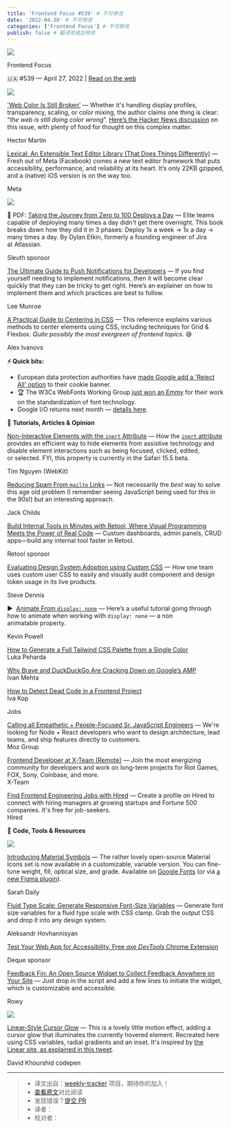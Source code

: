 ```yaml
---
title: 'Frontend Focus #539' # 不可修改
date: '2022-04-30' # 不可修改
categories: ['Frontend Focus'] # 不可修改
publish: false # 翻译完成后修改
---
```


<!--以上是预览信息，图片一张或限制百字左右，前者优先，全文请使用二级及以下标题-->
<!-- more -->

[![](https://res.cloudinary.com/cpress/image/upload/v1602675575/hhmdxfk96fnbq3effjk1.png)](https://frontendfoc.us/link/122779/web)

Frontend Focus

🇺🇦 #​539 — April 27, 2022 | [Read on the web](https://frontendfoc.us/link/122780/web)

[![](https://res.cloudinary.com/cpress/image/upload/w_1280,e_sharpen:60/v1651067122/tgho9fv9eujduymisgtg.png)](https://frontendfoc.us/link/122781/web)

['Web Color Is Still Broken'](https://frontendfoc.us/link/122781/web "webcolorisstillbroken.com") — Whether it's handling display profiles, transparency, scaling, or color mixing, the author claims one thing is clear: “_the web is still doing color wrong_”. [Here’s the Hacker News discussion](https://frontendfoc.us/link/122782/web) on this issue, with plenty of food for thought on this complex matter.

Hector Martin

[Lexical: An Extensible Text Editor Library (That Does Things Differently)](https://frontendfoc.us/link/122783/web "lexical.dev") — Fresh out of Meta (Facebook) comes a new text editor framework that puts accessibility, performance, and reliability at its heart. It’s only 22KB gzipped, and a (native) iOS version is on the way too.

Meta

[![](https://copm.s3.amazonaws.com/1b704c12.png)](https://frontendfoc.us/link/122784/web)

📑 PDF: [Taking the Journey from Zero to 100 Deploys a Day](https://frontendfoc.us/link/122784/web "www.sleuth.io") — Elite teams capable of deploying many times a day didn't get there overnight. This book breaks down how they did it in 3 phases: Deploy 1x a week → 1x a day → many times a day. By Dylan Etkin, formerly a founding engineer of Jira at Atlassian.

Sleuth sponsor

[The Ultimate Guide to Push Notifications for Developers](https://frontendfoc.us/link/122785/web "www.smashingmagazine.com") — If you find yourself needing to implement notifications, then it will become clear quickly that they can be tricky to get right. Here’s an explainer on how to implement them and which practices are best to follow.

Lee Munroe

[A Practical Guide to Centering in CSS](https://frontendfoc.us/link/122786/web "stackdiary.com") — This reference explains various methods to center elements using CSS, including techniques for Grid & Flexbox. _Quite possibly the most evergreen of frontend topics_. 😅

Alex Ivanovs

**⚡️ Quick bits:**

*   European data protection authorities have [made Google add a 'Reject All' option](https://frontendfoc.us/link/122787/web) to their cookie banner.
*   🏆 The W3Cs WebFonts Working Group [just won an Emmy](https://frontendfoc.us/link/122788/web) for their work on the standardization of font technology.
*   Google I/O returns next month — [details here](https://frontendfoc.us/link/122789/web).

📙 **Tutorials, Articles & Opinion**

[Non-Interactive Elements with the `inert` Attribute](https://frontendfoc.us/link/122790/web "webkit.org") — How the [`inert` attribute](https://frontendfoc.us/link/122791/web) provides an efficient way to hide elements from assistive technology and disable element interactions such as being focused, clicked, edited, or selected. FYI, this property is currently in the Safari 15.5 beta.

Tim Nguyen (WebKit)

[Reducing Spam From `mailto` Links](https://frontendfoc.us/link/122792/web "jackchilds.tech") — Not necessarily the _best_ way to solve this age old problem (I remember seeing JavaScript being used for this in the 90s!) but an interesting approach.

Jack Childs

[Build Internal Tools in Minutes with Retool, Where Visual Programming Meets the Power of Real Code](https://frontendfoc.us/link/122793/web "retool.com") — Custom dashboards, admin panels, CRUD apps—build any internal tool faster in Retool.

Retool sponsor

[Evaluating Design System Adoption using Custom CSS](https://frontendfoc.us/link/122794/web "medium.com") — How one team uses custom user CSS to easily and visually audit component and design token usage in its live products.

Steve Dennis

▶  [Animate From `display: none`](https://frontendfoc.us/link/122795/web "www.youtube.com") — Here’s a useful tutorial going through how to animate when working with `display: none` — a non animatable property.

Kevin Powell

[How to Generate a Full Tailwind CSS Palette from a Single Color](https://frontendfoc.us/link/122797/web)  
Luka Peharda

[Why Brave and DuckDuckGo Are Cracking Down on Google’s AMP](https://frontendfoc.us/link/122798/web)  
Ivan Mehta

[How to Detect Dead Code in a Frontend Project](https://frontendfoc.us/link/122799/web)  
Iva Kop

Jobs

[Calling all Empathetic + People-Focused Sr. JavaScript Engineers](https://frontendfoc.us/link/122810/web) — We're looking for Node + React developers who want to design architecture, lead teams, and ship features directly to customers.  
Moz Group

[Frontend Developer at X-Team (Remote)](https://frontendfoc.us/link/122800/web) — Join the most energizing community for developers and work on long-term projects for Riot Games, FOX, Sony, Coinbase, and more.  
X-Team

[Find Frontend Engineering Jobs with Hired](https://frontendfoc.us/link/122801/web) — Create a profile on Hired to connect with hiring managers at growing startups and Fortune 500 companies. It's free for job-seekers.  
Hired

🔧 **Code, Tools & Resources**

[![](https://res.cloudinary.com/cpress/image/upload/w_1280,e_sharpen:60/v1651052765/t81heo9ayqgciny946es.gif)](https://frontendfoc.us/link/122802/web)

[Introducing Material Symbols](https://frontendfoc.us/link/122802/web "material.io") — The rather lovely open-source Material Icons set is now available in a customizable, variable version. You can fine-tune weight, fill, optical size, and grade. Available on [Google Fonts](https://frontendfoc.us/link/122803/web) (or via [a new Figma plugin](https://frontendfoc.us/link/122804/web)).

Sarah Daily

[Fluid Type Scale: Generate Responsive Font-Size Variables](https://frontendfoc.us/link/122805/web "www.fluid-type-scale.com") — Generate font size variables for a fluid type scale with CSS clamp. Grab the output CSS and drop it into any design system.

Aleksandr Hovhannisyan

[Test Your Web App for Accessibility. Free _axe DevTools_ Chrome Extension](https://frontendfoc.us/link/122806/web "chrome.google.com")

Deque sponsor

[Feedback Fin: An Open Source Widget to Collect Feedback Anywhere on Your Site](https://frontendfoc.us/link/122807/web "www.feedbackfin.com") — Just drop in the script and add a few lines to initiate the widget, which is customizable and accessible.

Rowy

[![](https://res.cloudinary.com/cpress/image/upload/w_1280,e_sharpen:60/v1651056637/hbunx8oozgcehkd5uxrt.png)](https://frontendfoc.us/link/122808/web)

[Linear-Style Cursor Glow](https://frontendfoc.us/link/122808/web "codepen.io") — This is a lovely little motion effect, adding a cursor glow that illuminates the currently hovered element. Recreated here using CSS variables, radial gradients and an inset. It's inspired by [the Linear site, as explained in this tweet](https://frontendfoc.us/link/122809/web).

David Khourshid codepen

---
> * 译文出自：[weekly-tracker](https://github.com/FEDarling/weekly-tracker) 项目，期待你的加入！
> * [查看原文](https://frontendfoc.us/issues/539)对比阅读
> * 发现错误？[提交 PR](https://github.com/FEDarling/weekly-tracker/blob/main/weeklys/frontend_focus/539)
> * 译者：
> * 校对者：
